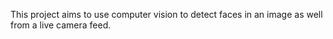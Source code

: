 This project aims to use computer vision to detect faces in an image as well from a live camera feed.
